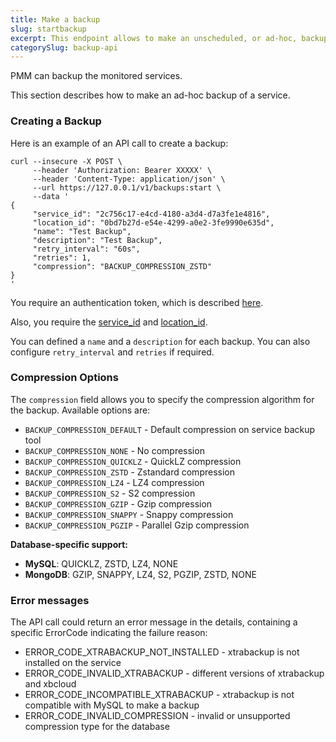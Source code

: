 ```yaml
---
title: Make a backup
slug: startbackup
excerpt: This endpoint allows to make an unscheduled, or ad-hoc, backup of a given service.
categorySlug: backup-api
---
```


PMM can backup the monitored services.

This section describes how to make an ad-hoc backup of a service.

### Creating a Backup

Here is an example of an API call to create a backup:

```shell
curl --insecure -X POST \
     --header 'Authorization: Bearer XXXXX' \
     --header 'Content-Type: application/json' \
     --url https://127.0.0.1/v1/backups:start \
     --data '
{
     "service_id": "2c756c17-e4cd-4180-a3d4-d7a3fe1e4816",
     "location_id": "0bd7b27d-e54e-4299-a0e2-3fe9990e635d",
     "name": "Test Backup",
     "description": "Test Backup",
     "retry_interval": "60s",
     "retries": 1,
     "compression": "BACKUP_COMPRESSION_ZSTD"
}
'
```

You require an authentication token, which is described [here](ref:authentication).

Also, you require the [service_id](ref:listservices) and [location_id](ref:listlocations).

You can defined a `name` and a `description` for each backup. You can also configure `retry_interval` and `retries` if required.

### Compression Options

The `compression` field allows you to specify the compression algorithm for the backup. Available options are:

- `BACKUP_COMPRESSION_DEFAULT` - Default compression on service backup tool
- `BACKUP_COMPRESSION_NONE` - No compression
- `BACKUP_COMPRESSION_QUICKLZ` - QuickLZ compression
- `BACKUP_COMPRESSION_ZSTD` - Zstandard compression
- `BACKUP_COMPRESSION_LZ4` - LZ4 compression
- `BACKUP_COMPRESSION_S2` - S2 compression
- `BACKUP_COMPRESSION_GZIP` - Gzip compression
- `BACKUP_COMPRESSION_SNAPPY` - Snappy compression
- `BACKUP_COMPRESSION_PGZIP` - Parallel Gzip compression

**Database-specific support:**

- **MySQL**: QUICKLZ, ZSTD, LZ4, NONE
- **MongoDB**: GZIP, SNAPPY, LZ4, S2, PGZIP, ZSTD, NONE

### Error messages

The API call could return an error message in the details, containing a specific ErrorCode indicating the failure reason:
- ERROR_CODE_XTRABACKUP_NOT_INSTALLED - xtrabackup is not installed on the service
- ERROR_CODE_INVALID_XTRABACKUP - different versions of xtrabackup and xbcloud
- ERROR_CODE_INCOMPATIBLE_XTRABACKUP - xtrabackup is not compatible with MySQL to make a backup
- ERROR_CODE_INVALID_COMPRESSION - invalid or unsupported compression type for the database
